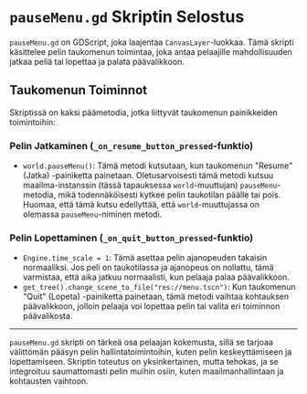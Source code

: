# `pauseMenu.gd` Skriptin Selostus

`pauseMenu.gd` on GDScript, joka laajentaa `CanvasLayer`-luokkaa. Tämä skripti käsittelee pelin taukomenun toimintaa, joka antaa pelaajille mahdollisuuden jatkaa peliä tai lopettaa ja palata päävalikkoon.

## Taukomenun Toiminnot

Skriptissä on kaksi päämetodia, jotka liittyvät taukomenun painikkeiden toimintoihin:

### Pelin Jatkaminen (`_on_resume_button_pressed`-funktio)

- `world.pauseMenu()`: Tämä metodi kutsutaan, kun taukomenun "Resume" (Jatka) -painiketta painetaan. Oletusarvoisesti tämä metodi kutsuu maailma-instanssin (tässä tapauksessa `world`-muuttujan) `pauseMenu`-metodia, mikä todennäköisesti kytkee pelin taukotilan päälle tai pois. Huomaa, että tämä kutsu edellyttää, että `world`-muuttujassa on olemassa `pauseMenu`-niminen metodi.

### Pelin Lopettaminen (`_on_quit_button_pressed`-funktio)

- `Engine.time_scale = 1`: Tämä asettaa pelin ajanopeuden takaisin normaaliksi. Jos peli on taukotilassa ja ajanopeus on nollattu, tämä varmistaa, että aika jatkuu normaalisti, kun pelaaja palaa päävalikkoon.
- `get_tree().change_scene_to_file("res://menu.tscn")`: Kun taukomenun "Quit" (Lopeta) -painiketta painetaan, tämä metodi vaihtaa kohtauksen päävalikkoon, jolloin pelaaja voi lopettaa pelin tai valita eri toiminnon päävalikosta.

---

`pauseMenu.gd` skripti on tärkeä osa pelaajan kokemusta, sillä se tarjoaa välittömän pääsyn pelin hallintatoimintoihin, kuten pelin keskeyttämiseen ja lopettamiseen. Skriptin toteutus on yksinkertainen, mutta tehokas, ja se integroituu saumattomasti pelin muihin osiin, kuten maailmanhallintaan ja kohtausten vaihtoon.